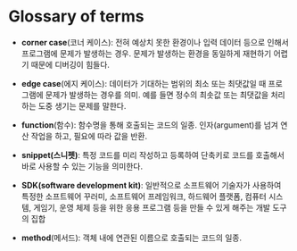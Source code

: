 # Glossary of terms

* **corner case**(코너 케이스): 전혀 예상치 못한 환경이나 입력 데이터 등으로 인해서 프로그램에 문제가 발생하는 경우. 문제가 발생하는 환경을 동일하게 재현하기 어렵기 때문에 디버깅이 힘들다.

* **edge case**(에지 케이스): 데이터가 기대하는 범위의 최소 또는 최댓값일 때 프로그램에 문제가 발생하는 경우를 의미. 예를 들면 정수의 최솟값 또는 최댓값을 처리하는 도중 생기는 문제를 말한다.

* **function**(함수): 함수명을 통해 호출되는 코드의 일종. 인자(argument)를 넘겨 연산 작업을 하고, 필요에 따라 값을 반환.

* **snippet(스니펫)**: 특정 코드를 미리 작성하고 등록하여 단축키로 코드를 호출해서 바로 사용할 수 있는 기능을 의미한다.

* **SDK(software development kit)**: 일반적으로 소프트웨어 기술자가 사용하여 특정한 소프트웨어 꾸러미, 소프트웨어 프레임워크, 하드웨어 플랫폼, 컴퓨터 시스템, 게임기, 운영 체제 등을 위한 응용 프로그램 등을 만들 수 있게 해주는 개발 도구의 집합

* **method**(메서드): 객체 내에 연관된 이름으로 호출되는 코드의 일종.

